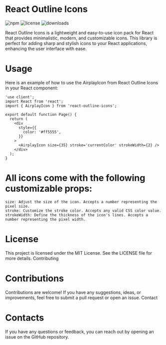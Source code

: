 # React Outline Icons

![npm](https://img.shields.io/npm/v/react-outline-icons?style=flat-square)
![license](https://img.shields.io/npm/l/react-outline-icons?style=flat-square)
![downloads](https://img.shields.io/npm/dt/react-outline-icons?style=flat-square)

React Outline Icons is a lightweight and easy-to-use icon pack for React that provides minimalistic, modern, and customizable icons. This library is perfect for adding sharp and stylish icons to your React applications, enhancing the user interface with ease.

# Usage

Here is an example of how to use the AirplayIcon from React Outline Icons in your React component:

```tsx
'use client';
import React from 'react';
import { AirplayIcon } from 'react-outline-icons';

export default function Page() {
  return (
    <div
      style={{
        color: '#ff5555',
      }}
    >
      <AirplayIcon size={35} stroke='currentColor' strokeWidth={2} />
    </div>
  );
}
```

# All icons come with the following customizable props:

    size: Adjust the size of the icon. Accepts a number representing the pixel size.
    stroke: Customize the stroke color. Accepts any valid CSS color value.
    strokeWidth: Define the thickness of the icon's lines. Accepts a number representing the pixel width.

# License

This project is licensed under the MIT License. See the LICENSE file for more details.
Contributing

# Contributions

Contributions are welcome! If you have any suggestions, ideas, or improvements, feel free to submit a pull request or open an issue.
Contact

# Contacts

If you have any questions or feedback, you can reach out by opening an issue on the GitHub repository.
